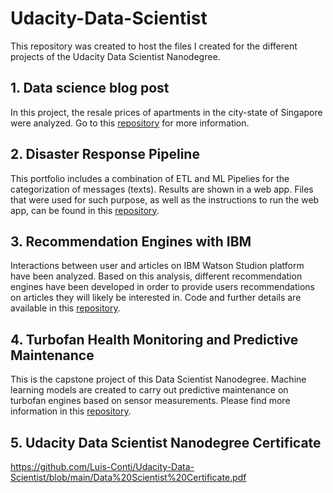 # Udacity-Data-Scientist
This repository was created to host the files I created for the different projects of the Udacity Data Scientist Nanodegree.
## 1. Data science blog post
In this project, the resale prices of apartments in the city-state of Singapore were analyzed. Go to this [repository](https://github.com/Luis-Conti/Udacity-Data-Scientist/blob/main/Data-Science-Blog-Post) for more information.
## 2. Disaster Response Pipeline
This portfolio includes a combination of ETL and ML Pipelies for the categorization of messages (texts). Results are shown in a web app.
Files that were used for such purpose, as well as the instructions to run the web app, can be found in this [repository](https://github.com/Luis-Conti/Udacity-Data-Scientist/blob/main/Disaster-Response-Pipeline).
## 3. Recommendation Engines with IBM
Interactions between user and articles on IBM Watson Studion platform have been analyzed. Based on this analysis, different recommendation engines have been developed in order to provide users recommendations on articles they will likely be interested in. Code and further details are available in this [repository](https://github.com/Luis-Conti/Udacity-Data-Scientist/blob/main/Recommendation-Engines-IBM).
## 4. Turbofan Health Monitoring and Predictive Maintenance
This is the capstone project of this Data Scientist Nanodegree. Machine learning models are created to carry out predictive maintenance on turbofan engines based on sensor measurements. Please find more information in this [repository](https://github.com/Luis-Conti/Udacity-Data-Scientist/tree/main/Turbofan-Predictive-Maintenance).
## 5. Udacity Data Scientist Nanodegree Certificate
https://github.com/Luis-Conti/Udacity-Data-Scientist/blob/main/Data%20Scientist%20Certificate.pdf
